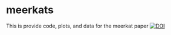# meerkats
This is provide code, plots, and data for the meerkat paper 
[![DOI](https://zenodo.org/badge/128234080.svg)](https://zenodo.org/badge/latestdoi/128234080)

